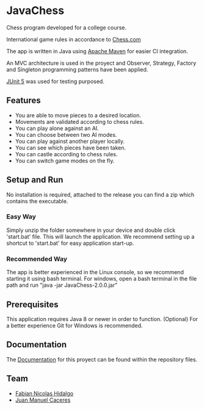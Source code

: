 # JavaChess
Chess program developed for a college course.

International game rules in accordance to [Chess.com](https://www.chess.com/learn-how-to-play-chess)

The app is written in Java using [Apache Maven](https://maven.apache.org/) for easier CI integration.

An MVC architecture is used in the proyect and Observer, Strategy, Factory and Singleton programming patterns have been applied.

[JUnit 5](https://junit.org/junit5/) was used for testing purposed.

## Features

- You are able to move pieces to a desired location.
- Movements are validated according to chess rules.
- You can play alone against an AI.
- You can choose between two AI modes.
- You can play against another player locally.
- You can see which pieces have been taken.
- You can castle according to chess rules.
- You can switch game modes on the fly.

## Setup and Run
No installation is required, attached to the release you can find a zip which contains the executable.

### Easy Way
Simply unzip the folder somewhere in your device and double click 'start.bat' file. This will launch the application.
We recommend setting up a shortcut to 'start.bat' for easy application start-up.

### Recommended Way
The app is better experienced in the Linux console, so we recommend starting it using bash terminal.
For windows, open a bash terminal in the file path and run "java -jar JavaChess-2.0.0.jar"

## Prerequisites
This application requires Java 8 or newer in order to function.
(Optional) For a better experience Git for Windows is recommended.

## Documentation
The [Documentation](https://github.com/Nick07242000/JavaChess/tree/main/docs) for this proyect can be found within the repository files.

## Team
- [Fabian Nicolas Hidalgo](https://github.com/Nick07242000)
- [Juan Manuel Caceres](https://github.com/WhiteInfamous24)
